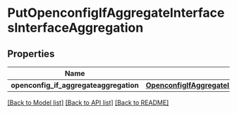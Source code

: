 # PutOpenconfigIfAggregateInterfacesInterfaceAggregation

## Properties
Name | Type | Description | Notes
------------ | ------------- | ------------- | -------------
**openconfig_if_aggregateaggregation** | [**OpenconfigIfAggregateInterfacesInterfaceAggregationOpenconfigifaggregateaggregation**](OpenconfigIfAggregateInterfacesInterfaceAggregationOpenconfigifaggregateaggregation.md) |  | [optional] 

[[Back to Model list]](../README.md#documentation-for-models) [[Back to API list]](../README.md#documentation-for-api-endpoints) [[Back to README]](../README.md)


